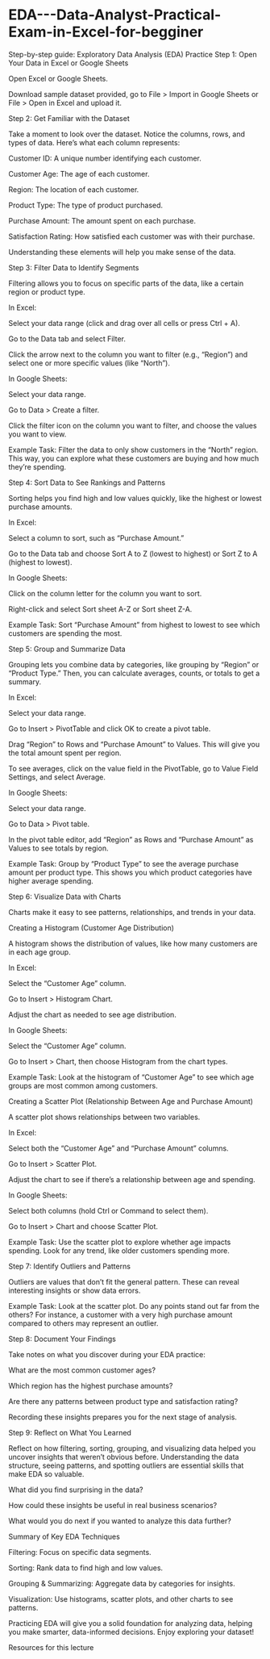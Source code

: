 # EDA---Data-Analyst-Practical-Exam-in-Excel-for-begginer
Step-by-step guide: Exploratory Data Analysis (EDA) Practice
Step 1: Open Your Data in Excel or Google Sheets

Open Excel or Google Sheets.

Download sample dataset provided, go to File > Import in Google Sheets or File > Open in Excel and upload it.

Step 2: Get Familiar with the Dataset

Take a moment to look over the dataset. Notice the columns, rows, and types of data. Here’s what each column represents:

Customer ID: A unique number identifying each customer.

Customer Age: The age of each customer.

Region: The location of each customer.

Product Type: The type of product purchased.

Purchase Amount: The amount spent on each purchase.

Satisfaction Rating: How satisfied each customer was with their purchase.

Understanding these elements will help you make sense of the data.

Step 3: Filter Data to Identify Segments

Filtering allows you to focus on specific parts of the data, like a certain region or product type.

In Excel:

Select your data range (click and drag over all cells or press Ctrl + A).

Go to the Data tab and select Filter.

Click the arrow next to the column you want to filter (e.g., “Region”) and select one or more specific values (like “North”).

In Google Sheets:

Select your data range.

Go to Data > Create a filter.

Click the filter icon on the column you want to filter, and choose the values you want to view.

Example Task: Filter the data to only show customers in the “North” region. This way, you can explore what these customers are buying and how much they’re spending.

Step 4: Sort Data to See Rankings and Patterns

Sorting helps you find high and low values quickly, like the highest or lowest purchase amounts.

In Excel:

Select a column to sort, such as “Purchase Amount.”

Go to the Data tab and choose Sort A to Z (lowest to highest) or Sort Z to A (highest to lowest).

In Google Sheets:

Click on the column letter for the column you want to sort.

Right-click and select Sort sheet A-Z or Sort sheet Z-A.

Example Task: Sort “Purchase Amount” from highest to lowest to see which customers are spending the most.

Step 5: Group and Summarize Data

Grouping lets you combine data by categories, like grouping by “Region” or “Product Type.” Then, you can calculate averages, counts, or totals to get a summary.

In Excel:

Select your data range.

Go to Insert > PivotTable and click OK to create a pivot table.

Drag “Region” to Rows and “Purchase Amount” to Values. This will give you the total amount spent per region.

To see averages, click on the value field in the PivotTable, go to Value Field Settings, and select Average.

In Google Sheets:

Select your data range.

Go to Data > Pivot table.

In the pivot table editor, add “Region” as Rows and “Purchase Amount” as Values to see totals by region.

Example Task: Group by “Product Type” to see the average purchase amount per product type. This shows you which product categories have higher average spending.

Step 6: Visualize Data with Charts

Charts make it easy to see patterns, relationships, and trends in your data.

Creating a Histogram (Customer Age Distribution)

A histogram shows the distribution of values, like how many customers are in each age group.

In Excel:

Select the “Customer Age” column.

Go to Insert > Histogram Chart.

Adjust the chart as needed to see age distribution.

In Google Sheets:

Select the “Customer Age” column.

Go to Insert > Chart, then choose Histogram from the chart types.

Example Task: Look at the histogram of “Customer Age” to see which age groups are most common among customers.

Creating a Scatter Plot (Relationship Between Age and Purchase Amount)

A scatter plot shows relationships between two variables.

In Excel:

Select both the “Customer Age” and “Purchase Amount” columns.

Go to Insert > Scatter Plot.

Adjust the chart to see if there’s a relationship between age and spending.

In Google Sheets:

Select both columns (hold Ctrl or Command to select them).

Go to Insert > Chart and choose Scatter Plot.

Example Task: Use the scatter plot to explore whether age impacts spending. Look for any trend, like older customers spending more.

Step 7: Identify Outliers and Patterns

Outliers are values that don’t fit the general pattern. These can reveal interesting insights or show data errors.

Example Task: Look at the scatter plot. Do any points stand out far from the others? For instance, a customer with a very high purchase amount compared to others may represent an outlier.

Step 8: Document Your Findings

Take notes on what you discover during your EDA practice:

What are the most common customer ages?

Which region has the highest purchase amounts?

Are there any patterns between product type and satisfaction rating?

Recording these insights prepares you for the next stage of analysis.

Step 9: Reflect on What You Learned

Reflect on how filtering, sorting, grouping, and visualizing data helped you uncover insights that weren’t obvious before. Understanding the data structure, seeing patterns, and spotting outliers are essential skills that make EDA so valuable.

What did you find surprising in the data?

How could these insights be useful in real business scenarios?

What would you do next if you wanted to analyze this data further?

Summary of Key EDA Techniques

Filtering: Focus on specific data segments.

Sorting: Rank data to find high and low values.

Grouping & Summarizing: Aggregate data by categories for insights.

Visualization: Use histograms, scatter plots, and other charts to see patterns.

Practicing EDA will give you a solid foundation for analyzing data, helping you make smarter, data-informed decisions. Enjoy exploring your dataset!

Resources for this lecture
